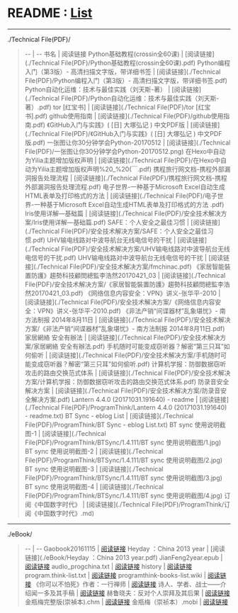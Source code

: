 # README : [List](https://taoste.github.io/Hello-World/)

--------------------------------------------------------------------

./Technical File(PDF)/
> -- | --
> 书名 | 阅读链接
> Python基础教程(crossin全60课) | [阅读链接](./Technical File(PDF)/Python基础教程(crossin全60课).pdf)
> Python编程入门（第3版）- 高清扫描文字版，带详细书签 | [阅读链接](./Technical File(PDF)/Python编程入门（第3版）- 高清扫描文字版，带详细书签.pdf)
> Python自动化运维：技术与最佳实践（刘天斯-著） | [阅读链接](./Technical File(PDF)/Python自动化运维：技术与最佳实践（刘天斯-著）.pdf)
>  tor [红宝书] | [阅读链接](./Technical File(PDF)/tor [红宝书].pdf)
> github使用指南 | [阅读链接](./Technical File(PDF)/github使用指南.pdf)
> 《GitHub入门与实践》( [日] 大塚弘记 ) 中文PDF版 | [阅读链接](./Technical File(PDF)/《GitHub入门与实践》( [日] 大塚弘记 ) 中文PDF版.pdf)
>  一张图让你30分钟学会Python-20170512 | [阅读链接](./Technical File(PDF)/一张图让你30分钟学会Python-20170512.png)
> 在Hexo中自动为Yilia主题增加版权声明  | [阅读链接](./Technical File(PDF)/在Hexo中自动为Yilia主题增加版权声明%20_%20(￣.pdf)
> 携程旅行网文档-携程外部漏洞报告处理流程 | [阅读链接](./Technical File(PDF)/携程旅行网文档-携程外部漏洞报告处理流程.pdf)
> 电子世界-一种基于Microsoft Excel自动生成HTML表单及打印格式的方法  | [阅读链接](./Technical File(PDF)/电子世界-一种基于Microsoft Excel自动生成HTML表单及打印格式的方法 .pdf)
> Iris使用详解—基础篇  | [阅读链接](./Technical File(PDF)/安全技术解决方案/Iris使用详解—基础篇.pdf)
> SAFE：个人安全之最佳习惯  | [阅读链接](./Technical File(PDF)/安全技术解决方案/SAFE：个人安全之最佳习惯.pdf)
> UHV输电线路对中波导航台无线电信号的干扰  | [阅读链接](./Technical File(PDF)/安全技术解决方案/UHV输电线路对中波导航台无线电信号的干扰.pdf)
> UHV输电线路对中波导航台无线电信号的干扰  | [阅读链接](./Technical File(PDF)/安全技术解决方案/fmchinac.pdf)
> 《家居智能裝置防護》趨勢科技顧問總監李浩然20170421_03  | [阅读链接](./Technical File(PDF)/安全技术解决方案/《家居智能裝置防護》趨勢科技顧問總監李浩然20170421_03.pdf)
> 《网络信息内容安全：VPN》讲义-张华平-2010  | [阅读链接](./Technical File(PDF)/安全技术解决方案/《网络信息内容安全：VPN》讲义-张华平-2010.pdf)
> 《非法产销“间谍器材”乱象堪忧》- 南方法制报 2014年8月11日  | [阅读链接](./Technical File(PDF)/安全技术解决方案/《非法产销“间谍器材”乱象堪忧》- 南方法制报 2014年8月11日.pdf)
> 家居網絡 安全有辦法  | [阅读链接](./Technical File(PDF)/安全技术解决方案/家居網絡 安全有辦法.pdf)
> 手机随时可能变成窃听器？解密“第三只耳”如何偷听  | [阅读链接](./Technical File(PDF)/安全技术解决方案/手机随时可能变成窃听器？解密“第三只耳”如何偷听.pdf)
> 计算机学报：防御数据窃听攻击的路由交换范式体系  | [阅读链接](./Technical File(PDF)/安全技术解决方案/计算机学报：防御数据窃听攻击的路由交换范式体系.pdf)
> 防录音安全解决方案  | [阅读链接](./Technical File(PDF)/安全技术解决方案/防录音安全解决方案.pdf)
> Lantern 4.4.0 (20171031.191640) - readme  | [阅读链接](./Technical File(PDF)/ProgramThink/Lantern 4.4.0 (20171031.191640) - readme.txt)
> BT Sync - eblog List  | [阅读链接](./Technical File(PDF)/ProgramThink/BT Sync - eblog List.txt)
> BT sync 使用说明截图-1  | [阅读链接](./Technical File(PDF)/ProgramThink/BTSync/1.4.111/BT sync 使用说明截图/1.jpg)
> BT sync 使用说明截图-2  | [阅读链接](./Technical File(PDF)/ProgramThink/BTSync/1.4.111/BT sync 使用说明截图/2.jpg)
> BT sync 使用说明截图-3  | [阅读链接](./Technical File(PDF)/ProgramThink/BTSync/1.4.111/BT sync 使用说明截图/3.jpg)
> BT sync 使用说明截图-4  | [阅读链接](./Technical File(PDF)/ProgramThink/BTSync/1.4.111/BT sync 使用说明截图/4.jpg)
> 订阅《中国数字时代》  | [阅读链接](./Technical File(PDF)/ProgramThink/订阅《中国数字时代》.md)

--------------------------------------------------------------------

./eBook/
> -- | --
> Gaobook20161115  | [阅读链接](./eBook/Gaobook20161115.pdf)
> Heyday ：China 2013 year  | [阅读链接](./eBook/Heyday ：China 2013 year.pdf)
> JianFeng2year.epub  | [阅读链接](./eBook/JianFeng2year.epub)
> audio_progchina.txt  | [阅读链接](./eBook/audio_progchina.txt)
> history  | [阅读链接](./eBook/history.pdf)
> program.think-list.txt  | [阅读链接](./eBook/program.think-list.txt)
> programthink-books-list.wiki  | [阅读链接](./eBook/programthink-books-list.wiki)
> 《你可以不怕死》作者：一行禅师  | [阅读链接](./eBook/《你可以不怕死》作者：一行禅师.pdf)
> 诗人、学者、战士——介绍闻一多及其手稿  | [阅读链接](./eBook/诗人、学者、战士——介绍闻一多及其手稿P020101123491278395003.pdf)
> 赫鲁晓夫：反对个人崇拜及其后果  | [阅读链接](./eBook/赫鲁晓夫：反对个人崇拜及其后果.pdf)
> 金瓶梅完整版(崇禎本).chm  | [阅读链接](./eBook/金瓶梅完整版(崇禎本).chm)
> 金瓶梅（崇祯本）.mobi  | [阅读链接](./eBook/金瓶梅（崇祯本）.mobi)

